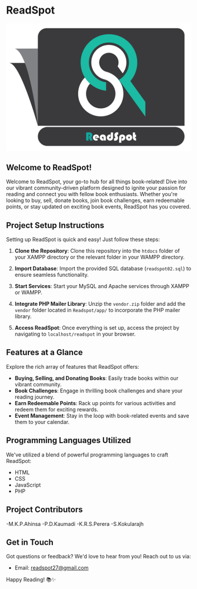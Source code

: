# ReadSpot

![ReadSpot Logo](public/assets/images/landing/homepage/Readspot02.png)

## Welcome to ReadSpot!

Welcome to ReadSpot, your go-to hub for all things book-related! Dive into our vibrant community-driven platform designed to ignite your passion for reading and connect you with fellow book enthusiasts. Whether you're looking to buy, sell, donate books, join book challenges, earn redeemable points, or stay updated on exciting book events, ReadSpot has you covered.

## Project Setup Instructions

Setting up ReadSpot is quick and easy! Just follow these steps:

1. **Clone the Repository**: Clone this repository into the `htdocs` folder of your XAMPP directory or the relevant folder in your WAMPP directory.

2. **Import Database**: Import the provided SQL database (`readspot02.sql`) to ensure seamless functionality.

3. **Start Services**: Start your MySQL and Apache services through XAMPP or WAMPP.

4. **Integrate PHP Mailer Library**: Unzip the `vendor.zip` folder and add the `vendor` folder located in `Readspot/app/` to incorporate the PHP mailer library.

5. **Access ReadSpot**: Once everything is set up, access the project by navigating to `localhost/readspot` in your browser.

## Features at a Glance

Explore the rich array of features that ReadSpot offers:

- **Buying, Selling, and Donating Books**: Easily trade books within our vibrant community.
- **Book Challenges**: Engage in thrilling book challenges and share your reading journey.
- **Earn Redeemable Points**: Rack up points for various activities and redeem them for exciting rewards.
- **Event Management**: Stay in the loop with book-related events and save them to your calendar.

## Programming Languages Utilized

We've utilized a blend of powerful programming languages to craft ReadSpot:

- HTML
- CSS
- JavaScript
- PHP

## Project Contributors
-M.K.P.Ahinsa
-P.D.Kaumadi
-K.R.S.Perera
-S.Kokularajh

## Get in Touch

Got questions or feedback? We'd love to hear from you! Reach out to us via:

- Email: readspot27@gmail.com

Happy Reading! 📚✨
